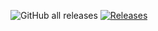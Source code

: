 ![GitHub all releases](https://img.shields.io/github/downloads/Sad-Csharp/BTM-Brake-Torque-Mod/total?label=TOTAL%20DOWNLOADS&style=for-the-badge)
[![Releases](https://img.shields.io/github/v/release/trbflxr/ksl?include_prereleases&label=DOWNLOAD&style=for-the-badge)](https://github.com/Sad-Csharp/BTM-Brake-Torque-Mod/releases)
